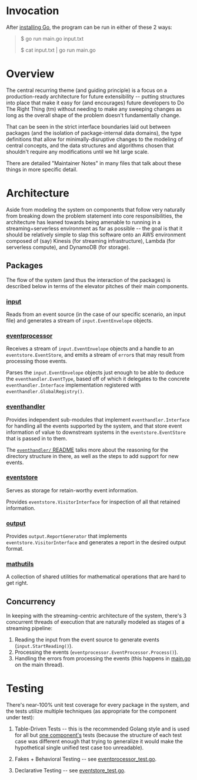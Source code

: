 # Invocation

After [installing Go](https://golang.org/doc/install), the program can be run in either of these 2 ways:

>$ go run main.go input.txt
>
>$ cat input.txt | go run main.go

# Overview

The central recurring theme (and guiding principle) is a focus on a production-ready architecture for future extensibility -- putting
structures into place that make it easy for (and encourages) future developers to Do The Right Thing (tm) without needing to make any
sweeping changes as long as the overall shape of the problem doesn't fundamentally change.

That can be seen in the strict interface boundaries laid out between packages (and the isolation of package-internal data domains),
the type definitions that allow for minimally-disruptive changes to the modeling of central concepts, and the data structures and
algorithms chosen that shouldn't require any modifications until we hit large scale.

There are detailed "Maintainer Notes" in many files that talk about these things in more specific detail.

# Architecture

Aside from modeling the system on components that follow very naturally from breaking down the problem statement into core responsibilities,
the architecture has leaned towards being amenable to running in a streaming+serverless environment as far as possible -- the goal is that it
should be relatively simple to slap this software onto an AWS environment composed of (say) Kinesis (for streaming infrastructure),
Lambda (for serverless compute), and DynamoDB (for storage).

## Packages

The flow of the system (and thus the interaction of the packages) is described below in terms of the elevator pitches of their main components.

### [input](input/)

Reads from an event source (in the case of our specific scenario, an input file) and generates a stream of `input.EventEnvelope` objects.

### [eventprocessor](eventprocessor/)

Receives a stream of `input.EventEnvelope` objects and a handle to an `eventstore.EventStore`, and emits a stream of `error`s that may
result from processing those events.

Parses the `input.EventEnvelope` objects just enough to be able to deduce the `eventhandler.EventType`, based off of which it delegates to the
concrete `eventhandler.Interface` implementation registered with `eventhandler.GlobalRegistry()`.

### [eventhandler](eventhandler/)

Provides independent sub-modules that implement `eventhandler.Interface` for handling all the events supported by the system, and that store
event information of value to downstream systems in the `eventstore.EventStore` that is passed in to them.

The [`eventhandler/` README](eventhandler/README.md) talks more about the reasoning for the directory structure in there, as well as the steps to add support for new events.

### [eventstore](eventstore/)

Serves as storage for retain-worthy event information.

Provides `eventstore.VisitorInterface` for inspection of all that retained information.

### [output](output/)

Provides `output.ReportGenerator` that implements `eventstore.VisitorInterface` and generates a report in the desired output format.

### [mathutils](mathutils/)

A collection of shared utilities for mathematical operations that are hard to get right.

## Concurrency

In keeping with the streaming-centric architecture of the system, there's 3 concurrent threads of execution that are naturally modeled as
stages of a streaming pipeline:

1. Reading the input from the event source to generate events (`input.StartReading()`).
2. Processing the events (`eventprocessor.EventProcessor.Process()`).
3. Handling the errors from processing the events (this happens in [main.go](main.go) on the main thread).

# Testing

There's near-100% unit test coverage for every package in the system, and the tests utilize multiple techniques (as appropriate for the
component under test):

1. Table-Driven Tests -- this  is the recommended Golang style and is used for all but [one component's](eventhandler/registry_test.go)
   tests (because the structure of each test case was different enough that trying to generalize it would make the hypothetical single unified
   test case too unreadable).

2. Fakes + Behavioral Testing -- see [eventprocessor_test.go](eventprocessor/eventprocessor_test.go).

3. Declarative Testing -- see [eventstore_test.go](eventstore/eventstore_test.go).